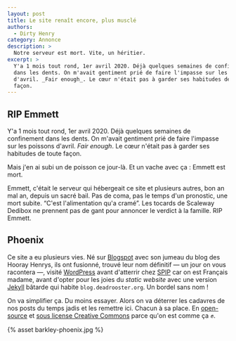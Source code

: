 ```yaml
---
layout: post
title: Le site renaît encore, plus musclé
authors:
  - Dirty Henry
category: Annonce
description: >
  Notre serveur est mort. Vite, un héritier.
excerpt: >
  Y'a 1 mois tout rond, 1er avril 2020. Déjà quelques semaines de confinement
  dans les dents. On m'avait gentiment prié de faire l'impasse sur les poissons
  d'avril. _Fair enough_. Le cœur n'était pas à garder ses habitudes de toute
  façon.
---
```


## RIP Emmett

Y'a 1 mois tout rond, 1er avril 2020. Déjà quelques semaines de confinement dans
les dents. On m'avait gentiment prié de faire l'impasse sur les poissons
d'avril. _Fair enough_. Le cœur n'était pas à garder ses habitudes de toute
façon.

Mais j'en ai subi un de poisson ce jour-là. Et un vache avec ça : Emmett est
mort.

Emmett, c'était le serveur qui hébergeait ce site et plusieurs autres, bon an
mal an, depuis un sacré bail. Pas de coma, pas le temps d'un pronostic, une mort
subite. “C'est l'alimentation qu'a cramé”. Les tocards de Scaleway Dedibox ne
prennent pas de gant pour annoncer le verdict à la famille. RIP Emmett.

## Phoenix

Ce site a eu plusieurs vies. Né sur [Blogspot][5] avec son jumeau du blog des
Hooray Henrys, ils ont fusionné, trouvé leur nom définitif — un jour on vous
racontera —, visité [WordPress][4] avant d'atterrir chez [SPIP][3] car on est
Français madame, avant d'opter pour les joies du _static website_ avec une
version [Jekyll][6] bâtarde qui habite `blog.deadrooster.org`. Un bordel sans
nom !

On va simplifier ça. Du moins essayer. Alors on va déterrer les cadavres de nos
posts du temps jadis et les remettre ici. Chacun à sa place. En [open-source][1]
et [sous license Creative Commons][2] parce qu'on est comme ça ✊.

{% asset barkley-phoenix.jpg %}

[1]: https://github.com/DeadRooster
[2]: https://github.com/DeadRooster/articles/blob/master/LICENSE
[3]: https://www.spip.net
[4]: https://wordpress.com
[5]: https://www.blogspot.com
[6]: https://jekyllrb.com
